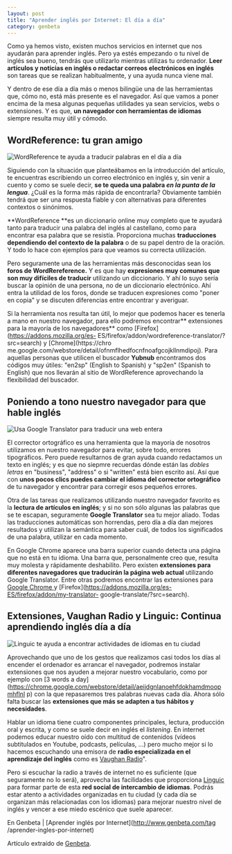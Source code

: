```yaml
---
layout: post
title: "Aprender inglés por Internet: El día a día"
category: genbeta
---
```




Como ya hemos visto, existen muchos servicios en internet que nos ayudarán
para aprender inglés. Pero ya estés empezando o tu nivel de inglés sea bueno,
tendrás que utilizarlo mientras utilizas tu ordenador. **Leer artículos y
noticias en inglés o redactar correos electrónicos en inglés** son tareas que
se realizan habitualmente, y una ayuda nunca viene mal.

Y dentro de ese día a día más o menos bilingüe una de las herramientas que,
cómo no, está más presente es el navegador. Así que vamos a poner encima de la
mesa algunas pequeñas utilidades ya sean servicios, webs o extensiones. Y es
que, **un navegador con herramientas de idiomas** siempre resulta muy útil y
cómodo.  
  

## WordReference: tu gran amigo

  
![WordReference te ayuda a traducir palabras en el día a
día](http://img.genbeta.com/2012/02/traduce-palabras-word-reference.jpg)

Siguiendo con la situación que planteábamos en la introducción del artículo,
te encuentras escribiendo un correo electrónico en inglés y, sin venir a
cuento y como se suele decir, **se te queda una palabra _en la punta de la
lengua_**. ¿Cuál es la forma más rápida de encontrarla? Obviamente también
tendrá que ser una respuesta fiable y con alternativas para diferentes
contextos o sinónimos.

**WordReference **es un diccionario online muy completo que te ayudará tanto para traducir una palabra del inglés al castellano, como para encontrar esa palabra que se resistía. Proporciona muchas **traducciones dependiendo del contexto de la palabra** o de su papel dentro de la oración. Y todo lo hace con ejemplos para que veamos su correcta utilización.

Pero seguramente una de las herramientas más desconocidas sean los **foros de
WordRereference.** Y es que hay **expresiones muy comunes que son muy
difíciles de traducir** utilizando un diccionario. Y ahí lo suyo sería buscar
la opinión de una persona, no de un diccionario electrónico. Ahí entra la
utilidad de los foros, donde se traducen expresiones como "poner en copia" y
se discuten diferencias entre encontrar y averiguar.

Si la herramienta nos resulta tan útil, lo mejor que podemos hacer es tenerla
a mano en nuestro navegador, para ello podremos encontrar** extensiones para
la mayoría de los navegadores** como [Firefox](https://addons.mozilla.org/es-
ES/firefox/addon/wordreference-translator/?src=search) y [Chrome](https://chro
me.google.com/webstore/detail/ofnmflhedfocnfnoafgcojkllnmdipoj). Para aquellas
personas que utilicen el buscador **Yubnub** encontramos dos códigos muy
útiles: "en2sp" (English to Spanish) y "sp2en" (Spanish to English) que nos
llevarán al sitio de WordReference aprovechando la flexibilidad del buscador.

## Poniendo a tono nuestro navegador para que hable inglés

  
![Usa Google Translator para traducir una web
entera](http://img.genbeta.com/2012/02/google-translate-extension-chrome.jpg)

El corrector ortográfico es una herramienta que la mayoría de nosotros
utilizamos en nuestro navegador para evitar, sobre todo, errores tipográficos.
Pero puede resultarnos de gran ayuda cuando redactamos un texto en inglés; y
es que no siepmre recuerdas dónde están las _dobles letras_ en "business",
"address" o si "written" está bien escrito así. Así que con **unos pocos clics
puedes cambiar el idioma del corrector ortográfico** de tu navegador y
encontrar para corregir esos pequeños errores.

Otra de las tareas que realizamos utilizando nuestro navegador favorito es la
**lectura de artículos en inglés**; y si no son sólo algunas las palabras que
se te escapan, seguramente **Google Translator** sea tu mejor aliado. Todas
las traducciones automáticas son horrendas, pero día a día dan mejores
resultados y utilizan la semántica para saber cuál, de todos los significados
de una palabra, utilizar en cada momento.

En Google Chrome aparece una barra superior cuando detecta una página que no
está en tu idioma. Una barra que, personalmente creo que, resulta muy molesta
y rápidamente deshabilito. Pero existen **extensiones para diferentes
navegadores que traducirán la página web actual** utilizando Google
Translator. Entre otras podremos encontrar las extensiones para [Google Chrome
](https://chrome.google.com/webstore/detail/aapbdbdomjkkjkaonfhkkikfgjllcleb)
y [Firefox](https://addons.mozilla.org/es-ES/firefox/addon/my-translator-
google-translate/?src=search).

## Extensiones, Vaughan Radio y Linguic: Continua aprendiendo inglés día a día

  
![Linguic te ayuda a encontrar actividades de idiomas en tu
ciudad](http://img.genbeta.com/2012/02/linguic-red-social-idiomas.jpg)

Aprovechando que uno de los gestos que realizamos casi todos los días al
encender el ordenador es arrancar el navegador, podremos instalar extensiones
que nos ayuden a mejorar nuestro vocabulario, como por ejemplo con [3 words a 
day](https://chrome.google.com/webstore/detail/aeijdgnlanoehfdokhamdmoopmhflnl
p) con la que repasaremos tres palabras nuevas cada día. Ahora sólo falta
buscar las **extensiones que más se adapten a tus hábitos y necesidades**.

Hablar un idioma tiene cuatro componentes principales, lectura, producción
oral y escrita, y como se suele decir en inglés el _listening_. En internet
podemos educar nuestro oído con multitud de contenidos (vídeos subtitulados en
Youtube, podcasts, películas, …) pero mucho mejor si lo hacemos escuchando una
emisora de **radio especializada en el aprendizaje del inglés** como es
[Vaughan Radio](http://www.vaughanradio.com/reproductor.php)".

Pero si escuchar la radio a través de internet no es suficiente (que
seguramente no lo será), aprovecha las facilidades que proporciona
[Linguic](http://www.linguic.com/) para formar parte de esta **red social de
intercambio de idiomas**. Podrás estar atento a actividades organizadas en tu
ciudad (y cada día se organizan más relacionadas con los idiomas) para mejorar
nuestro nivel de inglés y vencer a ese miedo escénico que suele aparecer.

En Genbeta | [Aprender inglés por Internet](http://www.genbeta.com/tag
/aprender-ingles-por-internet)

Artículo extraído de [Genbeta](http://www.genbeta.com).